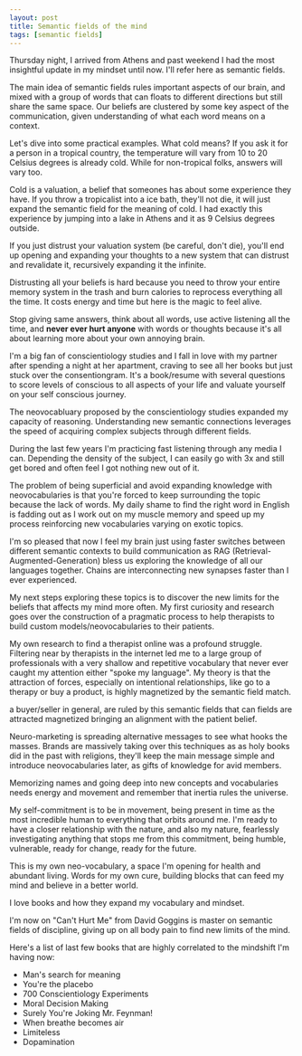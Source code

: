 ```yaml
---
layout: post
title: Semantic fields of the mind
tags: [semantic fields]
---
```


Thursday night, I arrived from Athens and past weekend I had the most insightful
update in my mindset until now. I'll refer here as semantic fields.

The main idea of semantic fields rules important aspects of our brain, and mixed
with a group of words that can floats to different directions but still share
the same space. Our beliefs are clustered by some key aspect of the communication,
given understanding of what each word means on a context.

Let's dive into some practical examples. What cold means? If you ask it for a
person in a tropical country, the temperature will vary from 10 to 20 Celsius
degrees is already cold. While for non-tropical folks, answers will vary too.

Cold is a valuation, a belief that someones has about some experience they have.
If you throw a tropicalist into a ice bath, they'll not die, it will just expand
the semantic field for the meaning of cold. I had exactly this experience by
jumping into a lake in Athens and it as 9 Celsius degrees outside.

If you just distrust your valuation system (be careful, don't die), you'll end
up opening and expanding your thoughts to a new system that can distrust and
revalidate it, recursively expanding it the infinite.

Distrusting all your beliefs is hard because you need to throw your entire
memory system in the trash and burn calories to reprocess everything all the time.
It costs energy and time but here is the magic to feel alive.

Stop giving same answers, think about all words, use active listening all the time,
and **never ever hurt anyone** with words or thoughts because it's all about learning
more about your own annoying brain.

I'm a big fan of conscientiology studies and I fall in love with my partner
after spending a night at her apartment, craving to see all her books but just
stuck over the consentiongram. It's a book/resume with several questions to
score levels of conscious to all aspects of your life and valuate yourself
on your self conscious journey.

The neovocabluary proposed by the conscientiology studies expanded my capacity
of reasoning. Understanding new semantic connections leverages the speed of
acquiring complex subjects through different fields.

During the last few years I'm practicing fast listening through any media I can.
Depending the density of the subject, I can easily go with 3x and still get
bored and often feel I got nothing new out of it.

The problem of being superficial and avoid expanding knowledge with
neovocabularies is that you're forced to keep surrounding the
topic because the lack of words. My daily shame to find the right word in English
is fadding out as I work out on my muscle memory and speed up my process
reinforcing new vocabularies varying on exotic topics.

I'm so pleased that now I feel my brain just using faster switches between 
different semantic contexts to build communication as RAG (Retrieval-Augmented-Generation) bless us
exploring the knowledge of all our languages together. Chains are interconnecting
new synapses faster than I ever experienced.

My next steps exploring these topics is to discover the new limits for the
beliefs that affects my mind more often. My first curiosity and research goes
over the construction of a pragmatic process to help therapists to build custom
models/neovocabularies to their patients.

My own research to find a therapist online was a profound struggle. Filtering
near by therapists in the internet led me to a large group of professionals with
a very shallow and repetitive vocabulary that never ever caught my attention
either "spoke my language". My theory is that the attraction
of forces, especially on intentional relationships, like go to a therapy or buy a
product, is highly magnetized by the semantic field match.

a buyer/seller in general, are ruled by this semantic fields that can
fields are attracted magnetized bringing an alignment with the patient belief.

Neuro-marketing is spreading alternative messages to see what hooks the
masses. Brands are massively taking over this techniques as as holy books did
in the past with religions, they'll keep the main message simple and introduce
neovocabularies later, as gifts of knowledge for avid members.

Memorizing names and going deep into new concepts and vocabularies needs energy
and movement and remember that inertia rules the universe.

My self-commitment is to be in movement, being present in time as the most
incredible human to everything that orbits around me.
I'm ready to have a closer relationship with the nature, and also my nature,
fearlessly investigating anything that stops me from this commitment, being humble,
vulnerable, ready for change, ready for the future.

This is my own neo-vocabulary, a space I'm opening for health and abundant living.
Words for my own cure, building blocks that can feed my mind and believe in a better world.

I love books and how they expand my vocabulary and mindset.

I'm now on "Can't Hurt Me" from David Goggins is master on semantic fields of
discipline, giving up on all body pain to find new limits of the mind.

Here's a list of last few books that are highly correlated to the mindshift I'm having now:

* Man's search for meaning
* You're the placebo
* 700 Conscientiology Experiments
* Moral Decision Making
* Surely You're Joking Mr. Feynman!
* When breathe becomes air
* Limiteless
* Dopamination


